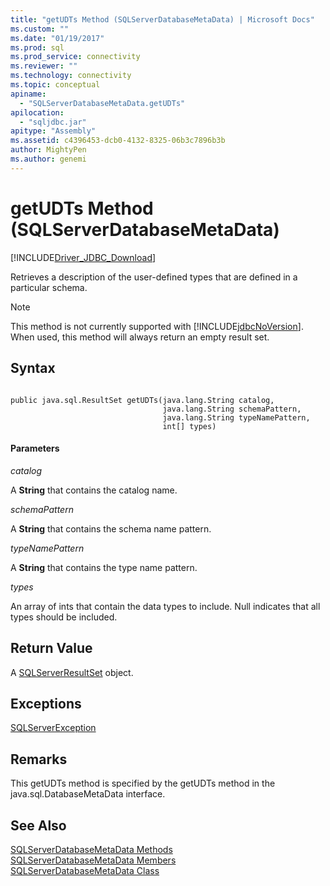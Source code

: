 ```yaml
---
title: "getUDTs Method (SQLServerDatabaseMetaData) | Microsoft Docs"
ms.custom: ""
ms.date: "01/19/2017"
ms.prod: sql
ms.prod_service: connectivity
ms.reviewer: ""
ms.technology: connectivity
ms.topic: conceptual
apiname: 
  - "SQLServerDatabaseMetaData.getUDTs"
apilocation: 
  - "sqljdbc.jar"
apitype: "Assembly"
ms.assetid: c4396453-dcb0-4132-8325-06b3c7896b3b
author: MightyPen
ms.author: genemi
---
```

# getUDTs Method (SQLServerDatabaseMetaData)
[!INCLUDE[Driver_JDBC_Download](../../../includes/driver_jdbc_download.md)]

  Retrieves a description of the user-defined types that are defined in a particular schema.  
  
> [!NOTE]  
>  This method is not currently supported with [!INCLUDE[jdbcNoVersion](../../../includes/jdbcnoversion_md.md)]. When used, this method will always return an empty result set.  
  
## Syntax  
  
```  
  
public java.sql.ResultSet getUDTs(java.lang.String catalog,  
                                  java.lang.String schemaPattern,  
                                  java.lang.String typeNamePattern,  
                                  int[] types)  
```  
  
#### Parameters  
 *catalog*  
  
 A **String** that contains the catalog name.  
  
 *schemaPattern*  
  
 A **String** that contains the schema name pattern.  
  
 *typeNamePattern*  
  
 A **String** that contains the type name pattern.  
  
 *types*  
  
 An array of ints that contain the data types to include. Null indicates that all types should be included.  
  
## Return Value  
 A [SQLServerResultSet](../../../connect/jdbc/reference/sqlserverresultset-class.md) object.  
  
## Exceptions  
 [SQLServerException](../../../connect/jdbc/reference/sqlserverexception-class.md)  
  
## Remarks  
 This getUDTs method is specified by the getUDTs method in the java.sql.DatabaseMetaData interface.  
  
## See Also  
 [SQLServerDatabaseMetaData Methods](../../../connect/jdbc/reference/sqlserverdatabasemetadata-methods.md)   
 [SQLServerDatabaseMetaData Members](../../../connect/jdbc/reference/sqlserverdatabasemetadata-members.md)   
 [SQLServerDatabaseMetaData Class](../../../connect/jdbc/reference/sqlserverdatabasemetadata-class.md)  
  
  
